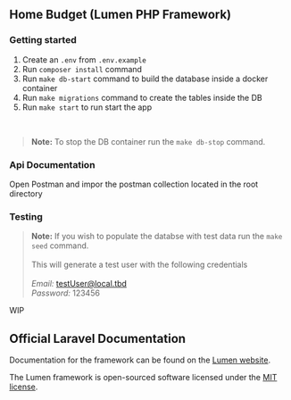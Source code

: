 ## Home Budget (Lumen PHP Framework)

### Getting started

1. Create an `.env` from `.env.example`
2. Run `composer install` command
3. Run `make db-start` command to build the database inside a docker container
4. Run `make migrations` command to create the tables inside the DB
5. Run `make start` to run start the app

<br>

> **Note:** To stop the DB container run the `make db-stop` command.

### Api Documentation

Open Postman and impor the postman collection located in the root directory

### Testing

> **Note:** If you wish to populate the databse with test data run the `make seed` command.
> <br> <br>
> This will generate a test user with the following credentials
> <br> <br> _Email:_ testUser@local.tbd <br> _Password:_ 123456

WIP

## Official Laravel Documentation

Documentation for the framework can be found on the [Lumen website](https://lumen.laravel.com/docs).

The Lumen framework is open-sourced software licensed under the [MIT license](https://opensource.org/licenses/MIT).
